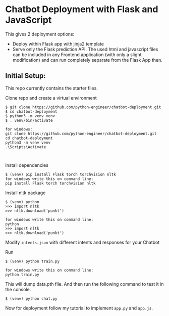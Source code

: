 # Chatbot Deployment with Flask and JavaScript

This gives 2 deployment options:
- Deploy within Flask app with jinja2 template
- Serve only the Flask prediction API. The used html and javascript files can be included in any Frontend application (with only a slight modification) and can run completely separate from the Flask App then.

## Initial Setup:
This repo currently contains the starter files.

Clone repo and create a virtual environment
```
$ git clone https://github.com/python-engineer/chatbot-deployment.git
$ cd chatbot-deployment
$ python3 -m venv venv
$ . venv/bin/activate

for windows:
git clone https://github.com/python-engineer/chatbot-deployment.git
cd chatbot-deployment
python3 -m venv venv
.\Scripts\Activate



```
Install dependencies
```
$ (venv) pip install Flask torch torchvision nltk
for windows write this on command line:
pip install Flask torch torchvision nltk
```
Install nltk package
```
$ (venv) python
>>> import nltk
>>> nltk.download('punkt')

for windows write this on command line:
python
>>> import nltk
>>> nltk.download('punkt')
```
Modify `intents.json` with different intents and responses for your Chatbot

Run
```
$ (venv) python train.py

for windows write this on command line:
python train.py
```
This will dump data.pth file. And then run
the following command to test it in the console.
```
$ (venv) python chat.py
```

Now for deployment follow my tutorial to implement `app.py` and `app.js`.

